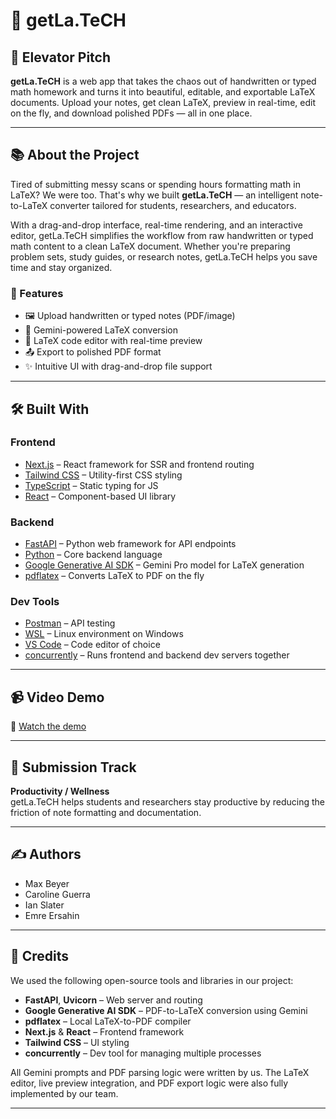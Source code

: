 # 📄 getLa.TeCH

## 🚀 Elevator Pitch
**getLa.TeCH** is a web app that takes the chaos out of handwritten or typed math homework and turns it into beautiful, editable, and exportable LaTeX documents. Upload your notes, get clean LaTeX, preview in real-time, edit on the fly, and download polished PDFs — all in one place.

---

## 📚 About the Project
Tired of submitting messy scans or spending hours formatting math in LaTeX? We were too. That's why we built **getLa.TeCH** — an intelligent note-to-LaTeX converter tailored for students, researchers, and educators.

With a drag-and-drop interface, real-time rendering, and an interactive editor, getLa.TeCH simplifies the workflow from raw handwritten or typed math content to a clean LaTeX document. Whether you're preparing problem sets, study guides, or research notes, getLa.TeCH helps you save time and stay organized.

### 🌟 Features
- 🖼️ Upload handwritten or typed notes (PDF/image)
- 🔁 Gemini-powered LaTeX conversion
- 📝 LaTeX code editor with real-time preview
- 📤 Export to polished PDF format
- ✨ Intuitive UI with drag-and-drop file support

---

## 🛠️ Built With
### Frontend
- [Next.js](https://nextjs.org/) – React framework for SSR and frontend routing
- [Tailwind CSS](https://tailwindcss.com/) – Utility-first CSS styling
- [TypeScript](https://www.typescriptlang.org/) – Static typing for JS
- [React](https://reactjs.org/) – Component-based UI library

### Backend
- [FastAPI](https://fastapi.tiangolo.com/) – Python web framework for API endpoints
- [Python](https://www.python.org/) – Core backend language
- [Google Generative AI SDK](https://pypi.org/project/google-generativeai/) – Gemini Pro model for LaTeX generation
- [pdflatex](https://www.tug.org/applications/pdftex/) – Converts LaTeX to PDF on the fly

### Dev Tools
- [Postman](https://www.postman.com/) – API testing
- [WSL](https://learn.microsoft.com/en-us/windows/wsl/) – Linux environment on Windows
- [VS Code](https://code.visualstudio.com/) – Code editor of choice
- [concurrently](https://www.npmjs.com/package/concurrently) – Runs frontend and backend dev servers together

---

## 📹 Video Demo
🎥 [Watch the demo](https://your-demo-link-here.com)

---

## 🏁 Submission Track
**Productivity / Wellness**  
getLa.TeCH helps students and researchers stay productive by reducing the friction of note formatting and documentation.

---

## ✍️ Authors
- Max Beyer
- Caroline Guerra
- Ian Slater
- Emre Ersahin

---

## 📜 Credits
We used the following open-source tools and libraries in our project:
- **FastAPI**, **Uvicorn** – Web server and routing
- **Google Generative AI SDK** – PDF-to-LaTeX conversion using Gemini
- **pdflatex** – Local LaTeX-to-PDF compiler
- **Next.js** & **React** – Frontend framework
- **Tailwind CSS** – UI styling
- **concurrently** – Dev tool for managing multiple processes

All Gemini prompts and PDF parsing logic were written by us. The LaTeX editor, live preview integration, and PDF export logic were also fully implemented by our team.

---